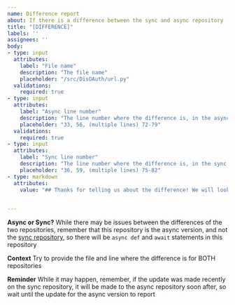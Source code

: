 ```yaml
---
name: Difference report
about: If there is a difference between the sync and async repository
title: "[DIFFERENCE]"
labels: ''
assignees: ''
body:
- type: input
  attributes:
    label: "File name"
    description: "The file name"
    placeholder: "/src/DisOAuth/url.py"
  validations:
    required: true
- type: input
  attributes:
    label: "Async line number"
    description: "The line number where the difference is, in the async repository"
    placeholder: "33, 56, (multiple lines) 72-79"
  validations:
    required: true
- type: input
  attributes:
    label: "Sync line number"
    description: "The line number where the difference is, in the sync repository. Only fill out if the line number is differenct in both repositories"
    placeholder: "36, 59, (multiple lines) 75-82"
- type: markdown
  attributes:
    value: "## Thanks for telling us about the difference! We will look into it!"
    

---
```


**Async or Sync?**
While there may be issues between the differences of the two repositories, remember that this repository is the async version, and not the [sync repository](https://github.com/Arcader717/DisOAuth2), so there will be `async def` and `await` statements in this repository

**Context**
Try to provide the file and line where the difference is for BOTH repositories

**Reminder**
While it may happen, remember, if the update was made recently on the sync repository, it will be made to the async repository soon after, so wait until the update for the async version to report
